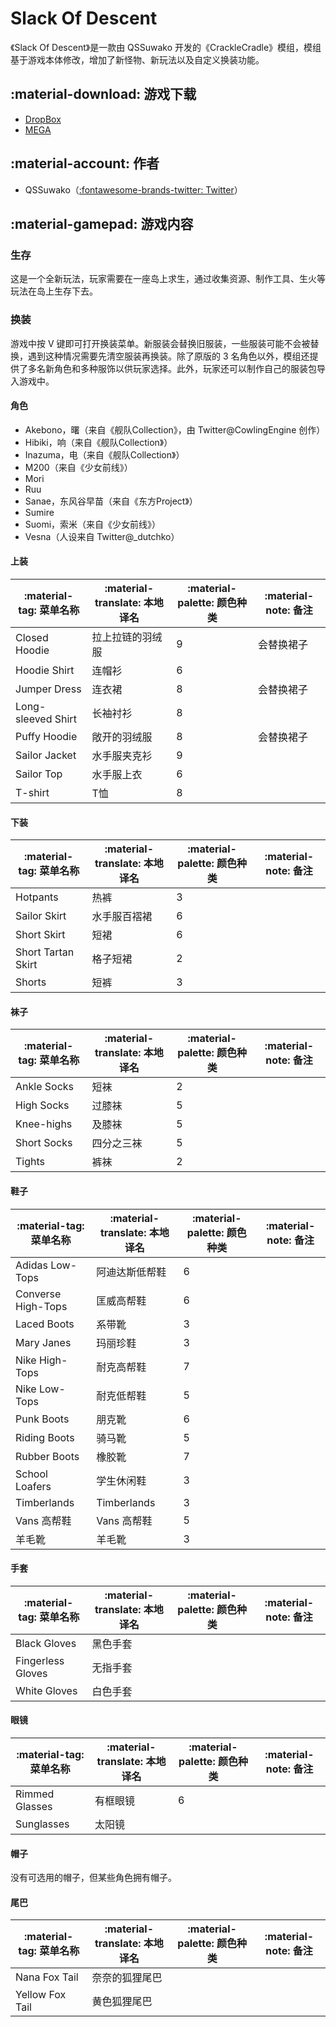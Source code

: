 # Slack Of Descent
《Slack Of Descent》是一款由 QSSuwako 开发的《CrackleCradle》模组，模组基于游戏本体修改，增加了新怪物、新玩法以及自定义换装功能。

## :material-download: 游戏下载
- [DropBox](https://www.dropbox.com/s/xl39l1msrv0iwun/SlackOfDescent_Dev_SWK_HUNTERUPDATE_PUB.rar)
- [MEGA](https://mega.nz/file/qc1mEToD#vguRKJXbsWUsAHqoHncf_spw4dmN2jOPTvoMpN3Dka8)

## :material-account: 作者
- QSSuwako（[:fontawesome-brands-twitter: Twitter](https://twitter.com/QSSuwako)）

## :material-gamepad: 游戏内容
### 生存
这是一个全新玩法，玩家需要在一座岛上求生，通过收集资源、制作工具、生火等玩法在岛上生存下去。

### 换装
游戏中按 V 键即可打开换装菜单。新服装会替换旧服装，一些服装可能不会被替换，遇到这种情况需要先清空服装再换装。除了原版的 3 名角色以外，模组还提供了多名新角色和多种服饰以供玩家选择。此外，玩家还可以制作自己的服装包导入游戏中。

#### 角色
- Akebono，曙（来自《舰队Collection》，由 Twitter@CowlingEngine 创作）
- Hibiki，响（来自《舰队Collection》）
- Inazuma，电（来自《舰队Collection》）
- M200（来自《少女前线》）
- Mori
- Ruu
- Sanae，东风谷早苗（来自《东方Project》）
- Sumire
- Suomi，索米（来自《少女前线》）
- Vesna（人设来自 Twitter@_dutchko）

#### 上装
| :material-tag: 菜单名称 | :material-translate: 本地译名 | :material-palette: 颜色种类 | :material-note: 备注 |
| - | - | - | - |
| Closed Hoodie | 拉上拉链的羽绒服 | 9 | 会替换裙子 |
| Hoodie Shirt | 连帽衫 | 6 | |
| Jumper Dress | 连衣裙 | 8 | 会替换裙子 |
| Long-sleeved Shirt | 长袖衬衫 | 8 | |
| Puffy Hoodie | 敞开的羽绒服 | 8 | 会替换裙子 |
| Sailor Jacket | 水手服夹克衫 | 9 | |
| Sailor Top | 水手服上衣 | 6 | |
| T-shirt | T恤 | 8 | |

#### 下装
| :material-tag: 菜单名称 | :material-translate: 本地译名 | :material-palette: 颜色种类 | :material-note: 备注 |
| - | - | - | - |
| Hotpants | 热裤 | 3 | |
| Sailor Skirt | 水手服百褶裙 | 6 | |
| Short Skirt | 短裙 | 6 | |
| Short Tartan Skirt | 格子短裙 | 2 | |
| Shorts | 短裤 | 3 | |

#### 袜子
| :material-tag: 菜单名称 | :material-translate: 本地译名 | :material-palette: 颜色种类 | :material-note: 备注 |
| - | - | - | - |
| Ankle Socks | 短袜 | 2 | |
| High Socks | 过膝袜 | 5 | |
| Knee-highs | 及膝袜 | 5 | |
| Short Socks | 四分之三袜 | 5 | |
| Tights | 裤袜 | 2 | |

#### 鞋子
| :material-tag: 菜单名称 | :material-translate: 本地译名 | :material-palette: 颜色种类 | :material-note: 备注 |
| - | - | - | - |
| Adidas Low-Tops | 阿迪达斯低帮鞋 | 6 | |
| Converse High-Tops | 匡威高帮鞋 | 6 | |
| Laced Boots | 系带靴 | 3 | |
| Mary Janes | 玛丽珍鞋 | 3 | |
| Nike High-Tops | 耐克高帮鞋 | 7 | |
| Nike Low-Tops | 耐克低帮鞋 | 5 | |
| Punk Boots | 朋克靴 | 6 | |
| Riding Boots | 骑马靴 | 5 | |
| Rubber Boots | 橡胶靴 | 7 | |
| School Loafers | 学生休闲鞋 | 3 | |
| Timberlands | Timberlands | 3 | |
| Vans 高帮鞋 | Vans 高帮鞋 | 5 | |
| 羊毛靴 | 羊毛靴 | 3 | |

#### 手套
| :material-tag: 菜单名称 | :material-translate: 本地译名 | :material-palette: 颜色种类 | :material-note: 备注 |
| - | - | - | - |
| Black Gloves | 黑色手套 | | |
| Fingerless Gloves | 无指手套 | | |
| White Gloves | 白色手套 | | |

#### 眼镜
| :material-tag: 菜单名称 | :material-translate: 本地译名 | :material-palette: 颜色种类 | :material-note: 备注 |
| - | - | - | - |
| Rimmed Glasses | 有框眼镜 | 6 | |
| Sunglasses | 太阳镜 | | |

#### 帽子
没有可选用的帽子，但某些角色拥有帽子。

#### 尾巴
| :material-tag: 菜单名称 | :material-translate: 本地译名 | :material-palette: 颜色种类 | :material-note: 备注 |
| - | - | - | - |
| Nana Fox Tail | 奈奈的狐狸尾巴 | | |
| Yellow Fox Tail | 黄色狐狸尾巴 | | |